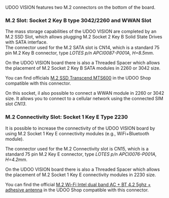 UDOO VISION features two M.2 connectors on the bottom of the board.

### M.2 Slot: Socket 2 Key B type 3042/2260 and WWAN Slot

The mass storage capabilities of the UDOO VISION are completed by an M.2 SSD Slot, which allows plugging M.2 Socket 2 Key B Solid State Drives with SATA interface.  
The connector used for the M.2 SATA slot is CN14, which is a standard 75 pin M.2 Key B connector, type *LOTES p/n APCI0087-P001A, H=8.5mm*.

On the UDOO VISION board there is also a Threaded Spacer which allows the placement of M.2 Socket 2 Key B SATA modules in 2260 or 3042 size.  

You can find officials [M.2 SSD Transcend MTS600](!Accessories/Official_Accessories) in the UDOO Shop compatible with this connector.

On this socket, il also possible to connect a WWAN module in 2260 or 3042 size. It allows you to connect to a cellular network using the connected SIM slot *CN13*.


### M.2 Connectivity Slot: Socket 1 Key E Type 2230

It is possible to increase the connectivity of the UDOO VISION board by using M.2 Socket 1 Key E connectivity modules (e.g., WiFi+Bluetooth module).  

The connector used for the M.2 Connectivity slot is CN15, which is a standard 75 pin M.2 Key E connector, type *LOTES p/n APCI0076-P001A, H=4.2mm*.

On the UDOO VISION board there is also a Threaded Spacer which allows the placement of M.2 Socket 1 Key E connectivity modules in 2230 size.

You can find the official [M.2 Wi-Fi Intel dual band AC + BT 4.2 5ghz + adhesive antenna](!Accessories/Official_Accessories) in the UDOO Shop compatible with this connector.

